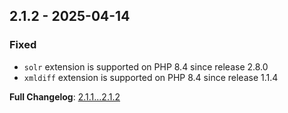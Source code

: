 
## 2.1.2 - 2025-04-14

### Fixed

- `solr` extension is supported on PHP 8.4 since release 2.8.0
- `xmldiff` extension is supported on PHP 8.4 since release 1.1.4

**Full Changelog**: [2.1.1...2.1.2](https://github.com/llaville/docker-php-toolbox/compare/2.1.1...2.1.2)
